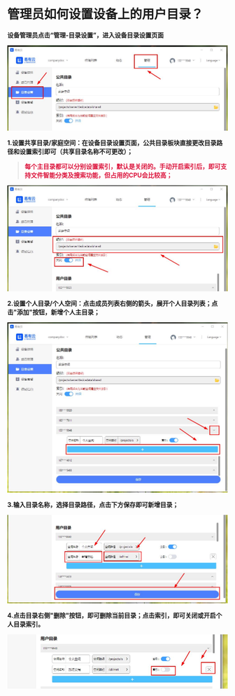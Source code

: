# 管理员如何设置设备上的用户目录？

**设备管理员点击“管理-目录设置”，进入设备目录设置页面**

![ml1.jpg](./ServerRoot/ml1.jpg)

**1.设置共享目录/家庭空间：在设备目录设置页面，公共目录板块直接更改目录路径和设置索引即可（共享目录名称不可更改）；**
<blockquote>
<font color="#DC143C"><strong>每个主目录都可以分别设置索引，默认是关闭的。手动开启索引后，即可支持文件智能分类及搜索功能，但占用的CPU会比较高；</strong></font>
</blockquote>

![ml22.jpg](./ServerRoot/ml22.jpg)

**2.设置个人目录/个人空间：点击成员列表右侧的箭头，展开个人目录列表；点击"添加"按钮，新增个人主目录；**

![ml2.jpg](./ServerRoot/ml2.jpg)

**3.输入目录名称，选择目录路径，点击下方保存即可新增目录；**

![ml3.jpg](./ServerRoot/ml3.jpg)

**4.点击目录右侧"删除"按钮，即可删除当前目录；点击索引，即可关闭或开启个人目录索引。**

![ml5.jpg](./ServerRoot/ml5.jpg)






